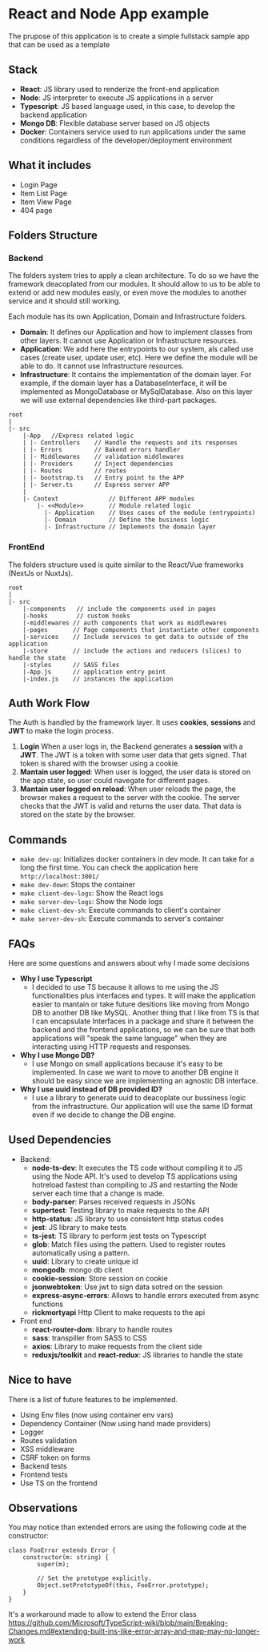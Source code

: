 # React and Node App example

The prupose of this application is to create a simple fullstack sample app that can be used as a template

## Stack

- **React**: JS library used to renderize the front-end application
- **Node**: JS interpreter to execute JS applications in a server
- **Typescript**: JS based language used, in this case, to develop the backend application
- **Mongo DB**: Flexible database server based on JS objects
- **Docker**: Containers service used to run applications under the same conditions regardless of the developer/deployment environment

## What it includes

- Login Page
- Item List Page
- Item View Page
- 404 page

## Folders Structure

### Backend

The folders system tries to apply a clean architecture. To do so we have the framework deacoplated from our modules. It should allow to us to be able to extend or add new modules easly, or even move the modules to another service and it should still working.

Each module has its own Application, Domain and Infrastructure folders.

- **Domain**: It defines our Application and how to implement classes from other layers. It cannot use Application or Infrastructure resources.
- **Application**: We add here the entrypoints to our system, als called use cases (create user, update user, etc). Here we define the module will be able to do. It cannot use Infrastructure resources.
- **Infrastructure**: It contains the implementation of the domain layer. For example, if the domain layer has a DatabaseInterface, it will be implemented as MongoDatabase or MySqlDatabase. Also on this layer we will use external dependencies like third-part packages.

```
root
|
|- src
    |-App   //Express related logic
    | |- Controllers    // Handle the requests and its responses
    | |- Errors         // Bakend errors handler
    | |- Middlewares    // validation middlewares
    | |- Providers      // Inject dependencies
    | |- Routes         // routes
    | |- bootstrap.ts   // Entry point to the APP
    | |- Server.ts      // Express server APP
    |
    |- Context              // Different APP modules
        |- <<Module>>       // Module related logic
          |- Application    // Uses cases of the module (entrypoints)
          |- Domain         // Define the business logic
          |- Infrastructure // Implements the domain layer
```

### FrontEnd

The folders structure used is quite similar to the React/Vue frameworks (NextJs or NuxtJs).

```
root
|
|- src
    |-components   // include the components used in pages
    |-hooks        // custom hooks
    |-middlewares // auth components that work as middlewares
    |-pages       // Page components that instantiate other components
    |-services    // Include services to get data to outside of the application
    |-store       // include the actions and reducers (slices) to handle the state
    |-styles      // SASS files
    |-App.js      // application entry point
    |-index.js    // instances the application
```

## Auth Work Flow

The Auth is handled by the framework layer. It uses **cookies**, **sessions** and **JWT** to make the login process.

1. **Login** When a user logs in, the Backend generates a **session** with a **JWT**. The JWT is a token with some user data that gets signed. That token is shared with the browser using a cookie.
2. **Mantain user logged**: When user is logged, the user data is stored on the app state, so user could navegate for different pages.
3. **Mantain user logged on reload**: When user reloads the page, the browser makes a request to the server with the cookie. The server checks that the JWT is valid and returns the user data. That data is stored on the state by the browser.

## Commands

- `make dev-up`: Initializes docker containers in dev mode. It can take for a long the first time. You can check the application here `http://localhost:3001/`
- `make dev-down`: Stops the container
- `make client-dev-logs`: Show the React logs
- `make server-dev-logs`: Show the Node logs
- `make client-dev-sh`: Execute commands to client's container
- `make server-dev-sh`: Execute commands to server's container

## FAQs

Here are some questions and answers about why I made some decisions

- **Why I use Typescript**
  - I decided to use TS because it allows to me using the JS functionalities plus interfaces and types. It will make the application easier to mantain or take future desitions like moving from Mongo DB to another DB like MySQL. Another thing that I like from TS is that I can encapsulate Interfaces in a package and share it between the backend and the frontend applications, so we can be sure that both applications will "speak the same language" when they are interacting using HTTP requests and responses.
- **Why I use Mongo DB?**
  - I use Mongo on small applications because it's easy to be implemented. In case we want to move to another DB engine it should be easy since we are implementing an agnostic DB interface.
- **Why I use uuid instead of DB provided ID?**
  - I use a library to generate uuid to deacoplate our bussiness logic from the infrastructure. Our application will use the same ID format even if we decide to change the DB engine.

## Used Dependencies

- Backend:
  - **node-ts-dev**: It executes the TS code without compiling it to JS using the Node API. It's used to develop TS applications using hotreload fastest than compiling to JS and restarting the Node server each time that a change is made.
  - **body-parser**: Parses received requests in JSONs
  - **supertest**: Testing library to make requests to the API
  - **http-status**: JS library to use consistent http status codes
  - **jest**: JS library to make tests
  - **ts-jest**: TS library to perform jest tests on Typescript
  - **glob**: Match files using the pattern. Used to register routes automatically using a pattern.
  - **uuid**: Library to create unique id
  - **mongodb**: mongo db client
  - **cookie-session**: Store session on cookie
  - **jsonwebtoken**: Use jwt to sign data sotred on the session
  - **express-async-errors**: Allows to handle errors executed from async functions
  - **rickmortyapi** Http Client to make requests to the api
- Front end
  - **react-router-dom**: library to handle routes
  - **sass**: transpiller from SASS to CSS
  - **axios**: Library to make requests from the client side
  - **reduxjs/toolkit** and **react-redux**: JS libraries to handle the state

## Nice to have

There is a list of future features to be implemented.

- Using Env files (now using container env vars)
- Dependency Container (Now using hand made providers)
- Logger
- Routes validation
- XSS middleware
- CSRF token on forms
- Backend tests
- Frontend tests
- Use TS on the frontend

## Observations

You may notice than extended errors are using the following code at the constructor:

```
class FooError extends Error {
    constructor(m: string) {
        super(m);

        // Set the prototype explicitly.
        Object.setPrototypeOf(this, FooError.prototype);
    }
}
```

It's a workaround made to allow to extend the Error class https://github.com/Microsoft/TypeScript-wiki/blob/main/Breaking-Changes.md#extending-built-ins-like-error-array-and-map-may-no-longer-work
